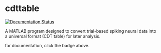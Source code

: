 # cdttable

[![Documentation Status](http://readthedocs.org/projects/cdttable/badge/?version=latest)](http://cdttable.readthedocs.org/en/latest/?badge=latest)

A MATLAB program designed to convert trial-based spiking neural data into a universal format (CDT table) for later analysis.

for documentation, click the badge above.
